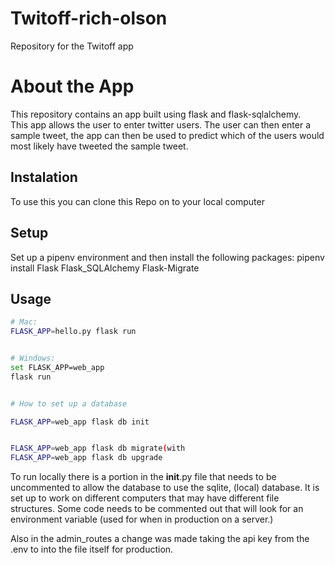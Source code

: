 # Twitoff-rich-olson
Repository for the Twitoff app

# About the App
This repository contains an app built using flask and flask-sqlalchemy.  
This app allows the user to enter twitter users.  The user can then enter a sample tweet, the app can then
be used to predict which of the users would most likely have tweeted the sample tweet.    


## Instalation

To use this you can clone this Repo on to your
local computer

## Setup

Set up a pipenv environment and then install the 
following packages:
    pipenv install Flask Flask_SQLAlchemy Flask-Migrate

## Usage

```sh
# Mac:
FLASK_APP=hello.py flask run


# Windows:
set FLASK_APP=web_app
flask run


# How to set up a database

FLASK_APP=web_app flask db init 


FLASK_APP=web_app flask db migrate(with 
FLASK_APP=web_app flask db upgrade 
```

To run locally there is a portion in the __init__.py file that needs
to be uncommented to allow the database to use the sqlite, (local)
database. It is set up to work on different computers that may have 
different file structures.  Some code needs to be commented out that will look for an environment variable (used for when in production on a server.)

Also in the admin_routes a change was made taking the api key from the .env to into the file itself
for production.
